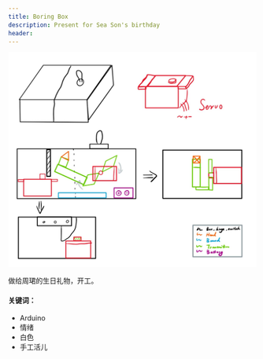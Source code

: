 ```yaml
---
title: Boring Box
description: Present for Sea Son's birthday 
header:
---
```




![Boring Box](..\img\boring_box.png)

做给周珺的生日礼物，开工。

#### 关键词：

- Arduino
- 情绪
- 白色
- 手工活儿